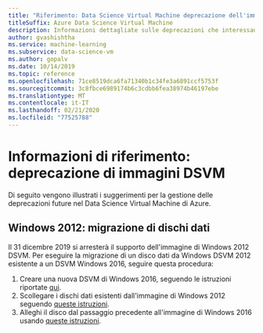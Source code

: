 ```yaml
---
title: "Riferimento: Data Science Virtual Machine deprecazione dell'immagine"
titleSuffix: Azure Data Science Virtual Machine
description: Informazioni dettagliate sulle deprecazioni che interessano la Data Science Virtual Machine di Azure
author: gvashishtha
ms.service: machine-learning
ms.subservice: data-science-vm
ms.author: gopalv
ms.date: 10/14/2019
ms.topic: reference
ms.openlocfilehash: 71ce8519dca6fa71340b1c34fe3a6891ccf5753f
ms.sourcegitcommit: 3c8fbce6989174b6c3cdbb6fea38974b46197ebe
ms.translationtype: MT
ms.contentlocale: it-IT
ms.lasthandoff: 02/21/2020
ms.locfileid: "77525788"
---
```

# <a name="reference-deprecation-of-dsvm-images"></a>Informazioni di riferimento: deprecazione di immagini DSVM

Di seguito vengono illustrati i suggerimenti per la gestione delle deprecazioni future nel Data Science Virtual Machine di Azure.

## <a name="windows-2012-migrating-data-disks"></a>Windows 2012: migrazione di dischi dati

Il 31 dicembre 2019 si arresterà il supporto dell'immagine di Windows 2012 DSVM. Per eseguire la migrazione di un disco dati da Windows DSVM 2012 esistente a un DSVM Windows 2016, seguire questa procedura:

1. Creare una nuova DSVM di Windows 2016, seguendo le istruzioni riportate [qui](./provision-vm.md#create-your-dsvm).
1. Scollegare i dischi dati esistenti dall'immagine di Windows 2012 seguendo [queste istruzioni](../../virtual-machines/windows/detach-disk.md).
1. Alleghi il disco dal passaggio precedente all'immagine di Windows 2016 usando [queste istruzioni](../../virtual-machines/windows/attach-disk-ps.md#attach-an-existing-data-disk-to-a-vm).
